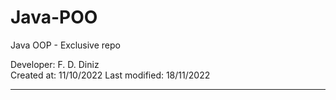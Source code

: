 # Java-POO
Java OOP - Exclusive repo

Developer: F. D. Diniz  
Created at: 11/10/2022
Last modified: 18/11/2022

--------------------------------------------------------------------------------------------------------------------------------------------------------------------------
